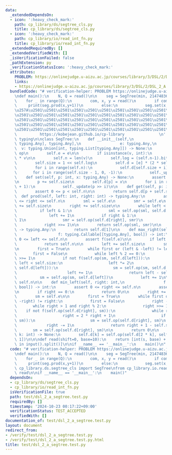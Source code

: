 ```yaml
---
data:
  _extendedDependsOn:
  - icon: ':heavy_check_mark:'
    path: cp_library/ds/segtree_cls.py
    title: cp_library/ds/segtree_cls.py
  - icon: ':heavy_check_mark:'
    path: cp_library/io/read_int_fn.py
    title: cp_library/io/read_int_fn.py
  _extendedRequiredBy: []
  _extendedVerifiedWith: []
  _isVerificationFailed: false
  _pathExtension: py
  _verificationStatusIcon: ':heavy_check_mark:'
  attributes:
    PROBLEM: https://onlinejudge.u-aizu.ac.jp/courses/library/3/DSL/2/DSL_2_A
    links:
    - https://onlinejudge.u-aizu.ac.jp/courses/library/3/DSL/2/DSL_2_A
  bundledCode: "# verification-helper: PROBLEM https://onlinejudge.u-aizu.ac.jp/courses/library/3/DSL/2/DSL_2_A\n\
    \ndef main():\n    N, Q = read()\n\n    seg = SegTree(min, 2147483647, N)\n\n\
    \    for _ in range(Q):\n        com, x, y = read()\n        if com:\n       \
    \     print(seg.prod(x,y+1))\n        else:\n            seg.set(x,y)\n\n'''\n\
    \u257A\u2501\u2501\u2501\u2501\u2501\u2501\u2501\u2501\u2501\u2501\u2501\u2501\
    \u2501\u2501\u2501\u2501\u2501\u2501\u2501\u2501\u2501\u2501\u2501\u2501\u2501\
    \u2501\u2501\u2501\u2501\u2501\u2501\u2501\u2501\u2501\u2501\u2501\u2501\u2501\
    \u2501\u2501\u2501\u2501\u2501\u2501\u2501\u2501\u2501\u2501\u2501\u2501\u2501\
    \u2501\u2501\u2501\u2501\u2501\u2501\u2501\u2501\u2501\u2501\u2501\u2578\n   \
    \          https://kobejean.github.io/cp-library               \n'''\n\nimport\
    \ typing\n\nclass SegTree:\n    def __init__(self,\n                 op: typing.Callable[[typing.Any,\
    \ typing.Any], typing.Any],\n                 e: typing.Any,\n               \
    \  v: typing.Union[int, typing.List[typing.Any]]) -> None:\n        self.op =\
    \ op\n        self.e = e\n\n        if isinstance(v, int):\n            v = [e]\
    \ * v\n\n        self.n = len(v)\n        self.log = (self.n-1).bit_length()+1\n\
    \        self.size = 1 << self.log\n        self.d = [e] * (2 * self.size)\n\n\
    \        for i in range(self.n):\n            self.d[self.size + i] = v[i]\n \
    \       for i in range(self.size - 1, 0, -1):\n            self._update(i)\n\n\
    \    def set(self, p: int, x: typing.Any) -> None:\n        assert 0 <= p < self.n\n\
    \n        p += self.size\n        self.d[p] = x\n        for i in range(1, self.log\
    \ + 1):\n            self._update(p >> i)\n\n    def get(self, p: int) -> typing.Any:\n\
    \        assert 0 <= p < self.n\n\n        return self.d[p + self.size]\n\n  \
    \  def prod(self, left: int, right: int) -> typing.Any:\n        assert 0 <= left\
    \ <= right <= self.n\n        sml = self.e\n        smr = self.e\n        left\
    \ += self.size\n        right += self.size\n\n        while left < right:\n  \
    \          if left & 1:\n                sml = self.op(sml, self.d[left])\n  \
    \              left += 1\n            if right & 1:\n                right -=\
    \ 1\n                smr = self.op(self.d[right], smr)\n            left >>= 1\n\
    \            right >>= 1\n\n        return self.op(sml, smr)\n\n    def all_prod(self)\
    \ -> typing.Any:\n        return self.d[1]\n\n    def max_right(self, left: int,\n\
    \                  f: typing.Callable[[typing.Any], bool]) -> int:\n        assert\
    \ 0 <= left <= self.n\n        assert f(self.e)\n\n        if left == self.n:\n\
    \            return self.n\n\n        left += self.size\n        sm = self.e\n\
    \n        first = True\n        while first or (left & -left) != left:\n     \
    \       first = False\n            while left % 2 == 0:\n                left\
    \ >>= 1\n            if not f(self.op(sm, self.d[left])):\n                while\
    \ left < self.size:\n                    left *= 2\n                    if f(self.op(sm,\
    \ self.d[left])):\n                        sm = self.op(sm, self.d[left])\n  \
    \                      left += 1\n                return left - self.size\n  \
    \          sm = self.op(sm, self.d[left])\n            left += 1\n\n        return\
    \ self.n\n\n    def min_left(self, right: int,\n                 f: typing.Callable[[typing.Any],\
    \ bool]) -> int:\n        assert 0 <= right <= self.n\n        assert f(self.e)\n\
    \n        if right == 0:\n            return 0\n\n        right += self.size\n\
    \        sm = self.e\n\n        first = True\n        while first or (right &\
    \ -right) != right:\n            first = False\n            right -= 1\n     \
    \       while right > 1 and right % 2:\n                right >>= 1\n        \
    \    if not f(self.op(self.d[right], sm)):\n                while right < self.size:\n\
    \                    right = 2 * right + 1\n                    if f(self.op(self.d[right],\
    \ sm)):\n                        sm = self.op(self.d[right], sm)\n           \
    \             right -= 1\n                return right + 1 - self.size\n     \
    \       sm = self.op(self.d[right], sm)\n\n        return 0\n\n    def _update(self,\
    \ k: int) -> None:\n        self.d[k] = self.op(self.d[2 * k], self.d[2 * k +\
    \ 1])\n\n\ndef read(shift=0, base=10):\n    return [int(s, base) + shift for s\
    \ in input().split()]\n\nif __name__ == '__main__':\n    main()\n"
  code: "# verification-helper: PROBLEM https://onlinejudge.u-aizu.ac.jp/courses/library/3/DSL/2/DSL_2_A\n\
    \ndef main():\n    N, Q = read()\n\n    seg = SegTree(min, 2147483647, N)\n\n\
    \    for _ in range(Q):\n        com, x, y = read()\n        if com:\n       \
    \     print(seg.prod(x,y+1))\n        else:\n            seg.set(x,y)\n\nfrom\
    \ cp_library.ds.segtree_cls import SegTree\nfrom cp_library.io.read_int_fn import\
    \ read\n\nif __name__ == '__main__':\n    main()"
  dependsOn:
  - cp_library/ds/segtree_cls.py
  - cp_library/io/read_int_fn.py
  isVerificationFile: true
  path: test/dsl_2_a_segtree.test.py
  requiredBy: []
  timestamp: '2024-10-23 00:17:22+09:00'
  verificationStatus: TEST_ACCEPTED
  verifiedWith: []
documentation_of: test/dsl_2_a_segtree.test.py
layout: document
redirect_from:
- /verify/test/dsl_2_a_segtree.test.py
- /verify/test/dsl_2_a_segtree.test.py.html
title: test/dsl_2_a_segtree.test.py
---
```

